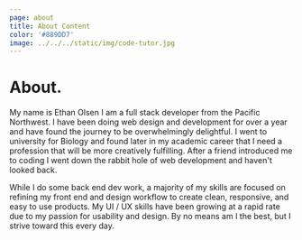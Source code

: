 ```yaml
---
page: about
title: About Content
color: '#889DD7'
image: ../../../static/img/code-tutor.jpg
---
```


# About.

My name is Ethan Olsen I am a full stack developer from the Pacific Northwest. I have been doing web design and development for over a year and have found the journey to be overwhelmingly delightful. I went to university for Biology and found later in my academic career that I need a profession that will be more creatively fulfilling. After a friend introduced me to coding I went down the rabbit hole of web development and haven't looked back.

While I do some back end dev work, a majority of my skills are focused on refining my front end and design workflow to create clean, responsive, and easy to use products. My UI / UX skills have been growing at a rapid rate due to my passion for usability and design. By no means am I the best, but I strive toward this every day.
